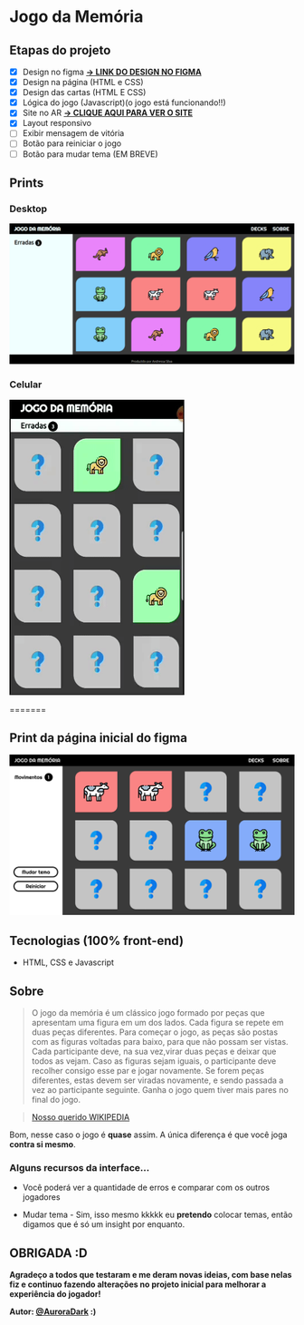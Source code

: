 # Jogo da Memória 

## Etapas do projeto

- [x] Design no figma **[-> LINK DO DESIGN NO FIGMA](https://www.figma.com/file/x71PJgN77PFRs6JRUFQwFa/Jogo-da-Mem%C3%B3ria?node-id=0%3A1)**
- [x] Design na página (HTML e CSS)
- [x] Design das cartas (HTML E CSS)
- [x] Lógica do jogo (Javascript)(o jogo está funcionando!!)
- [x] Site no AR  **[-> CLIQUE AQUI PARA VER O SITE](https://auroradark-jogodamemoria.netlify.app/)**
- [x] Layout responsivo
- [ ] Exibir mensagem de vitória
- [ ] Botão para reiniciar o jogo
- [ ] Botão para mudar tema (EM BREVE)

## Prints

### Desktop
![desktop](public/src/paginidesktop.png)

### Celular
![celular-gif](public/src/gif.gif)

=======
## Print da página inicial do figma
![index.html](public/src/paginainicial.png)

## Tecnologias (100% front-end)

* HTML, CSS e Javascript

## Sobre
 
>O jogo da memória é um clássico jogo formado por peças que apresentam uma figura em um dos lados. Cada figura se repete em duas peças diferentes. Para começar o jogo, as peças são postas com as figuras voltadas para baixo, para que não possam ser vistas. Cada participante deve, na sua vez,virar duas peças e deixar que todos as vejam. Caso as figuras sejam iguais, o participante deve recolher consigo esse par e jogar novamente. Se forem peças diferentes, estas devem ser viradas novamente, e sendo passada a vez ao participante seguinte. Ganha o jogo quem tiver mais pares no final do jogo.

>[Nosso querido WIKIPEDIA](https://pt.wikipedia.org/wiki/Jogo_de_mem%C3%B3ria)

Bom, nesse caso o jogo é **quase** assim. A única diferença é que você joga **contra si mesmo**.

### Alguns recursos da interface...

* Você poderá ver a quantidade de erros e comparar com os outros jogadores

* Mudar tema - Sim, isso mesmo kkkkk eu **pretendo** colocar temas, então digamos que é só um insight por enquanto.

## OBRIGADA :D

**Agradeço a todos que testaram e me deram novas ideias, com base nelas fiz e continuo fazendo alterações no projeto inicial para melhorar a experiência do jogador!** 

**Autor: [@AuroraDark](https://github.com/AuroraDark) :)** 
